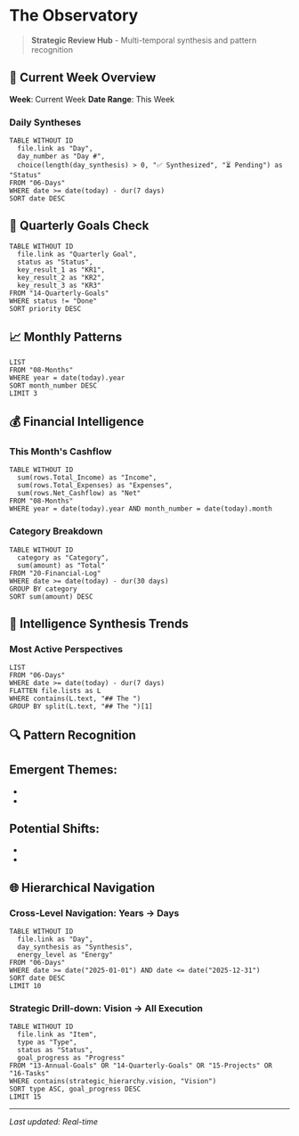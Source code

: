 # The Observatory

> **Strategic Review Hub** - Multi-temporal synthesis and pattern recognition

## 📅 Current Week Overview

**Week**: Current Week
**Date Range**: This Week

### Daily Syntheses

```dataview
TABLE WITHOUT ID
  file.link as "Day",
  day_number as "Day #",
  choice(length(day_synthesis) > 0, "✅ Synthesized", "⏳ Pending") as "Status"
FROM "06-Days"
WHERE date >= date(today) - dur(7 days)
SORT date DESC
```

## 🎯 Quarterly Goals Check

```dataview
TABLE WITHOUT ID
  file.link as "Quarterly Goal",
  status as "Status",
  key_result_1 as "KR1",
  key_result_2 as "KR2",
  key_result_3 as "KR3"
FROM "14-Quarterly-Goals"
WHERE status != "Done"
SORT priority DESC
```

## 📈 Monthly Patterns

```dataview
LIST
FROM "08-Months"
WHERE year = date(today).year
SORT month_number DESC
LIMIT 3
```

## 💰 Financial Intelligence

### This Month's Cashflow

```dataview
TABLE WITHOUT ID
  sum(rows.Total_Income) as "Income",
  sum(rows.Total_Expenses) as "Expenses",
  sum(rows.Net_Cashflow) as "Net"
FROM "08-Months"
WHERE year = date(today).year AND month_number = date(today).month
```

### Category Breakdown

```dataview
TABLE WITHOUT ID
  category as "Category",
  sum(amount) as "Total"
FROM "20-Financial-Log"
WHERE date >= date(today) - dur(30 days)
GROUP BY category
SORT sum(amount) DESC
```

## 🧠 Intelligence Synthesis Trends

### Most Active Perspectives

```dataview
LIST
FROM "06-Days"
WHERE date >= date(today) - dur(7 days)
FLATTEN file.lists as L
WHERE contains(L.text, "## The ")
GROUP BY split(L.text, "## The ")[1]
```

## 🔍 Pattern Recognition

**Emergent Themes**:
- 
- 
- 

**Potential Shifts**:
- 
- 
- 

## 🌐 Hierarchical Navigation

### Cross-Level Navigation: Years → Days
```dataview
TABLE WITHOUT ID
  file.link as "Day",
  day_synthesis as "Synthesis",
  energy_level as "Energy"
FROM "06-Days"
WHERE date >= date("2025-01-01") AND date <= date("2025-12-31")
SORT date DESC
LIMIT 10
```

### Strategic Drill-down: Vision → All Execution
```dataview
TABLE WITHOUT ID
  file.link as "Item",
  type as "Type",
  status as "Status",
  goal_progress as "Progress"
FROM "13-Annual-Goals" OR "14-Quarterly-Goals" OR "15-Projects" OR "16-Tasks"
WHERE contains(strategic_hierarchy.vision, "Vision")
SORT type ASC, goal_progress DESC
LIMIT 15
```

---

*Last updated: Real-time*